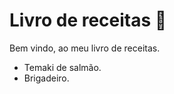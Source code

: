 # Livro de receitas :book: 

Bem vindo, ao meu livro de receitas.

- Temaki de salmão.
- Brigadeiro.
